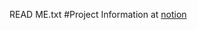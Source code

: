 READ ME.txt 
#Project Information at [notion](https://www.notion.so/GUI-Programming-Project-5871d5806f0e46ee9903c990f9d169c5)
